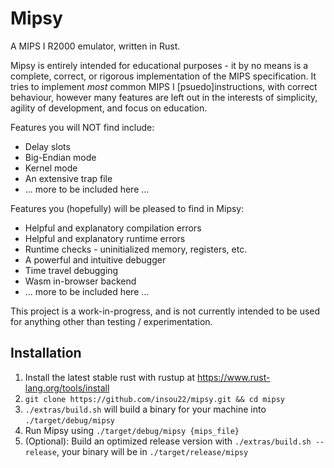 # Mipsy

A MIPS I R2000 emulator, written in Rust.

Mipsy is entirely intended for educational purposes - it by no means is a complete, correct, or rigorous implementation of the MIPS specification. It tries to implement *most* common MIPS I \[psuedo\]instructions, with correct behaviour, however many features are left out in the interests of simplicity, agility of development, and focus on education.

Features you will NOT find include:
- Delay slots
- Big-Endian mode
- Kernel mode
- An extensive trap file
- ... more to be included here ...

Features you (hopefully) will be pleased to find in Mipsy:
- Helpful and explanatory compilation errors
- Helpful and explanatory runtime errors
- Runtime checks - uninitialized memory, registers, etc.
- A powerful and intuitive debugger
- Time travel debugging
- Wasm in-browser backend
- ... more to be included here ...

This project is a work-in-progress, and is not currently intended to be used for anything other than testing / experimentation.


## Installation

1. Install the latest stable rust with rustup at https://www.rust-lang.org/tools/install
2. `git clone https://github.com/insou22/mipsy.git && cd mipsy`
3. `./extras/build.sh` will build a binary for your machine into `./target/debug/mipsy`
4. Run Mipsy using `./target/debug/mipsy {mips_file}`
5. (Optional): Build an optimized release version with `./extras/build.sh --release`, your binary will be in `./target/release/mipsy`
